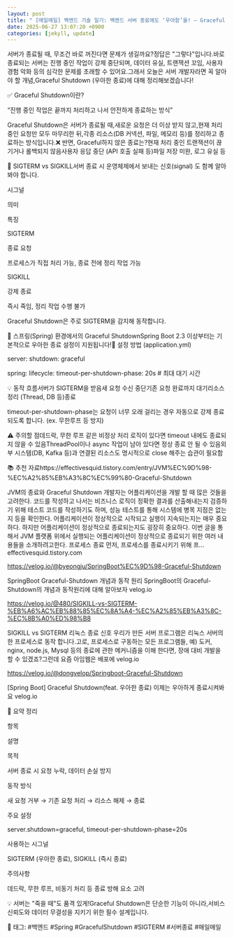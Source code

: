 ```yaml
---
layout: post
title: "️ [매일매일] 백엔드 기술 일기: 백엔드 서버 종료에도 ‘우아함’을! – Graceful Shutdown 완전 정리" 
date: 2025-06-27 13:07:20 +0900
categories: [jekyll, update]
---
```







서버가 종료될 때, 무조건 바로 꺼진다면 문제가 생길까요?정답은 "그렇다"입니다.바로 종료되는 서버는 진행 중인 작업이 강제 중단되며, 데이터 유실, 트랜잭션 꼬임, 사용자 경험 악화 등의 심각한 문제를 초래할 수 있어요.그래서 오늘은 서버 개발자라면 꼭 알아야 할 개념,Graceful Shutdown (우아한 종료)에 대해 정리해보겠습니다!




 



















 



✅ Graceful Shutdown이란?




 



“진행 중인 작업은 끝까지 처리하고 나서 안전하게 종료하는 방식”








Graceful Shutdown은 서버가 종료될 때,새로운 요청은 더 이상 받지 않고,현재 처리 중인 요청만 모두 마무리한 뒤,각종 리소스(DB 커넥션, 파일, 메모리 등)를 정리하고 종료하는 방식입니다.​❌ 반면, Graceful하지 않은 종료는?현재 처리 중인 트랜잭션이 끊기거나 롤백되지 않음사용자 응답 중단 (API 호출 실패 등)파일 저장 미완, 로그 유실 등




 







 



🧨 SIGTERM vs SIGKILL서버 종료 시 운영체제에서 보내는 신호(signal) 도 함께 알아봐야 합니다.




 





시그널

의미

특징

SIGTERM

종료 요청

프로세스가 직접 처리 가능, 종료 전에 정리 작업 가능

SIGKILL

강제 종료

즉시 죽임, 정리 작업 수행 불가






 



Graceful Shutdown은 주로 SIGTERM을 감지해 동작합니다.












 



🌱 스프링(Spring) 환경에서의 Graceful ShutdownSpring Boot 2.3 이상부터는 기본적으로 우아한 종료 설정이 지원됩니다!​📌 설정 방법 (application.yml)




 




server:
  shutdown: graceful

spring:
  lifecycle:
    timeout-per-shutdown-phase: 20s  # 최대 대기 시간






 



💡 동작 흐름서버가 SIGTERM을 받음새 요청 수신 중단기존 요청 완료까지 대기리소스 정리 (Thread, DB 등)종료




 



timeout-per-shutdown-phase는 요청이 너무 오래 걸리는 경우 자동으로 강제 종료되도록 합니다. (ex. 무한루프 등 방지)












 



⚠️ 주의할 점데드락, 무한 루프 같은 비정상 처리 로직이 있다면 timeout 내에도 종료되지 않을 수 있음ThreadPool이나 async 작업이 남아 있다면 정상 종료 안 될 수 있음외부 시스템(DB, Kafka 등)과 연결된 리소스도 명시적으로 close 해주는 습관이 필요함




 







 



📚 추천 자료https://effectivesquid.tistory.com/entry/JVM%EC%9D%98-%EC%A2%85%EB%A3%8C%EC%99%80-Graceful-Shutdown




 








JVM의 종료와 Graceful Shutdown
개발자는 어플리케이션을 개발 할 때 많은 것들을 고려한다. 코드를 작성하고 나서는 비즈니스 로직이 정확한 결과를 산출해내는지 검증하기 위해 테스트 코드를 작성하기도 하며, 성능 테스트를 통해 시스템에 병목 지점은 없는지 등을 확인한다. 어플리케이션이 정상적으로 시작되고 실행이 지속되는지는 매우 중요하다. 하지만 어플리케이션이 정상적으로 종료되는지도 굉장히 중요하다. 이번 글을 통해서 JVM 플랫폼 위에서 실행되는 어플리케이션이 정상적으로 종료되기 위한 여러 내용들을 소개하려고한다. 프로세스 종료 먼저, 프로세스를 종료시키기 위해 프...
effectivesquid.tistory.com











https://velog.io/@byeongju/SpringBoot%EC%9D%98-Graceful-Shutdown




 








SpringBoot Graceful-Shutdown 개념과 동작 원리
SpringBoot의 Graceful-Shutdown의 개념과 동작원리에 대해 알아보자
velog.io











https://velog.io/@480/SIGKILL-vs-SIGTERM-%EB%A6%AC%EB%88%85%EC%8A%A4-%EC%A2%85%EB%A3%8C-%EC%8B%A0%ED%98%B8




 








SIGKILL vs SIGTERM 리눅스 종료 신호
우리가 만든 서버 프로그램은 리눅스 서버의 한 프로세스로 동작 합니다.고로, 프로세스로 구동하는 모든 프로그램들, 예) 도커, nginx, node.js, Mysql 등의 종료에 관한 메커니즘을 이해 한다면, 장애 대비 개발을 할 수 있겠죠?그런데 요즘 아임웹은 배포에
velog.io











https://velog.io/@dongvelop/Springboot-Graceful-Shutdown




 








[Spring Boot] Graceful Shutdown(feat. 우아한 종료)
이제는 우아하게 종료시켜봐요
velog.io















 



📌 요약 정리




 





항목

설명

목적

서버 종료 시 요청 누락, 데이터 손실 방지

동작 방식

새 요청 거부 → 기존 요청 처리 → 리소스 해제 → 종료

주요 설정

server.shutdown=graceful, timeout-per-shutdown-phase=20s

사용하는 시그널

SIGTERM (우아한 종료), SIGKILL (즉시 종료)

주의사항

데드락, 무한 루프, 비동기 처리 등 종료 방해 요소 고려






 







 



💡 서버는 "죽을 때"도 품격 있게!Graceful Shutdown은 단순한 기능이 아니라,서비스 신뢰도와 데이터 무결성을 지키기 위한 필수 설계입니다.




 







 



🔖 태그: #백엔드 #Spring #GracefulShutdown #SIGTERM #서버종료 #매일매일​




 
